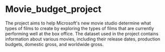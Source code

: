 # Movie_budget_project
The project aims to help Microsoft's new movie studio determine what types of films to create by exploring the types of films that are currently performing well at the box office. The dataset used in the project contains information about various movies, including their release dates, production budgets, domestic gross, and worldwide gross.
